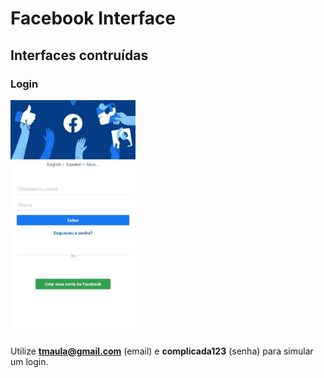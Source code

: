 # Facebook Interface

## Interfaces contruídas

### Login
<img src="./assets/loginprintreadme.jpg" alt="Login" width="200px">

Utilize **tmaula@gmail.com** (email) e **complicada123** (senha) para simular um login.